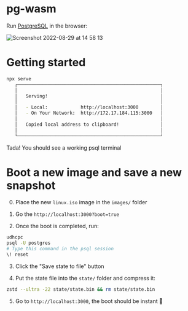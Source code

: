
# pg-wasm

Run [PostgreSQL](https://www.postgresql.org/) in the browser:

![Screenshot 2022-08-29 at 14 58 13](https://user-images.githubusercontent.com/20510494/187206593-81811973-f2b2-45be-a5a2-d6c9cc57d973.png)

# Getting started

```bash
npx serve
   ┌────────────────────────────────────────────────────┐
   │                                                    │
   │   Serving!                                         │
   │                                                    │
   │   - Local:            http://localhost:3000        │
   │   - On Your Network:  http://172.17.184.115:3000   │
   │                                                    │
   │   Copied local address to clipboard!               │
   │                                                    │
   └────────────────────────────────────────────────────┘
```

Tada! You should see a working psql terminal

# Boot a new image and save a new snapshot

0. Place the new `linux.iso` image in the `images/` folder

1. Go the `http://localhost:3000?boot=true`

2. Once the boot is completed, run:

```bash
udhcpc
psql -U postgres
# Type this command in the psql session
\! reset
```

3. Click the "Save state to file" button

4. Put the state file into the `state/` folder and compress it:

```bash
zstd --ultra -22 state/state.bin && rm state/state.bin
```

5. Go to `http://localhost:3000`, the boot should be instant :rocket: